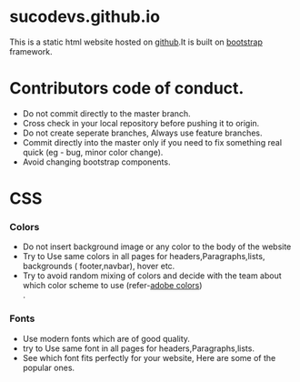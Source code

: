 # sucodevs.github.io
<P>This is a static html website hosted on <a href="www.github.com">github</a>.It is built on <a href="www.getbootstrap.com">bootstrap</a> framework.
  
# Contributors code of conduct.
<ul>
  <li> Do not commit directly to the master branch. </li>
  <li> Cross check in your local repository before pushing it to origin. </li>
  <li> Do not create seperate branches, Always use feature branches. </li>
  <li> Commit directly into the master only if you need to fix something real quick (eg - bug, minor color change).</li>
  <li> Avoid changing bootstrap components.</li>
 </ul>
 
# CSS
<h3>Colors</h3>
<ul>
<li>Do not insert background image or any color to the body of the website</li>
<li>Try to Use same colors in all pages for headers,Paragraphs,lists, backgrounds ( footer,navbar), hover etc. </li>
<li> Try to avoid random mixing of colors and decide with the team about which color scheme to use (refer-<a href="color.adobe.com">adobe colors</a>) </li>.
</ul>

<h3>Fonts </h3>
<ul>
<li> Use modern fonts which are of good quality.
  <li> try to Use same font in all pages for headers,Paragraphs,lists.</li>
<li> See which font fits perfectly for your website, Here are some of the popular ones.<a href="http://www.creativebloq.com/typography/10-best-google-fonts-print-web-and-mobile-11135171>Essential list</a></li>
  </ul>
  

<h3>Spacing</h3>
<ul>
<li> Use same body layouts in all the pages.</li>
<li> Decide about margin,padding and container size with the team and stick to that rule. </li>
<li>use "nbsp;" only when there is no other option.</li>
</ul>


  
